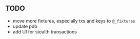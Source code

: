 TODO
----
- move more fixtures, especially txs and keys to `@_fixtures`
- update pdb
- add UI for stealth transactions
